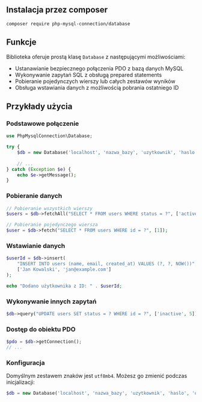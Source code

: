 ## Instalacja przez composer

```
composer require php-mysql-connection/database
```

## Funkcje

Biblioteka oferuje prostą klasę `Database` z następującymi możliwościami:
- Ustanawianie bezpiecznego połączenia PDO z bazą danych MySQL
- Wykonywanie zapytań SQL z obsługą prepared statements
- Pobieranie pojedynczych wierszy lub całych zestawów wyników
- Obsługa wstawiania danych z możliwością pobrania ostatniego ID

## Przykłady użycia

### Podstawowe połączenie

```php
use PhpMysqlConnection\Database;

try {
    $db = new Database('localhost', 'nazwa_bazy', 'uzytkownik', 'haslo');
    
    // ...
} catch (Exception $e) {
    echo $e->getMessage();
}
```

### Pobieranie danych
```php
// Pobieranie wszystkich wierszy
$users = $db->fetchAll("SELECT * FROM users WHERE status = ?", ['active']);

// Pobieranie pojedynczego wiersza
$user = $db->fetch("SELECT * FROM users WHERE id = ?", [1]);
```

### Wstawianie danych
```php
$userId = $db->insert(
    "INSERT INTO users (name, email, created_at) VALUES (?, ?, NOW())",
    ['Jan Kowalski', 'jan@example.com']
);

echo "Dodano użytkownika z ID: " . $userId;
```

### Wykonywanie innych zapytań
```php
$db->query("UPDATE users SET status = ? WHERE id = ?", ['inactive', 5]);
```

### Dostęp do obiektu PDO
```php
$pdo = $db->getConnection();
// ...
```

### Konfiguracja
Domyślnym zestawem znaków jest `utf8mb4`. Możesz go zmienić podczas inicjalizacji:

```php
$db = new Database('localhost', 'nazwa_bazy', 'uzytkownik', 'haslo', 'utf8');
```